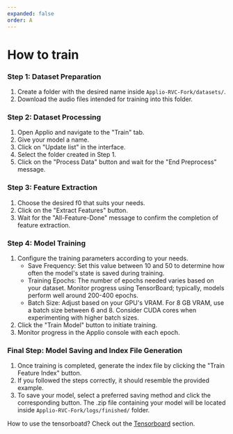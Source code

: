 ```yaml
---
expanded: false
order: A
---
```



# How to train

### Step 1: Dataset Preparation
1. Create a folder with the desired name inside `Applio-RVC-Fork/datasets/`.
2. Download the audio files intended for training into this folder.

### Step 2: Dataset Processing
1. Open Applio and navigate to the "Train" tab.
2. Give your model a name.
3. Click on "Update list" in the interface.
4. Select the folder created in Step 1.
5. Click on the "Process Data" button and wait for the "End Preprocess" message.

### Step 3: Feature Extraction
1. Choose the desired f0 that suits your needs.
2. Click on the "Extract Features" button.
3. Wait for the "All-Feature-Done" message to confirm the completion of feature extraction.

### Step 4: Model Training
1. Configure the training parameters according to your needs.
    - Save Frequency: Set this value between 10 and 50 to determine how often the model's state is saved during training.
    - Training Epochs: The number of epochs needed varies based on your dataset. Monitor progress using TensorBoard; typically, models perform well around 200-400 epochs.
    - Batch Size: Adjust based on your GPU's VRAM. For 8 GB VRAM, use a batch size between 6 and 8. Consider CUDA cores when experimenting with higher batch sizes.
2. Click the "Train Model" button to initiate training.
3. Monitor progress in the Applio console with each epoch.

### Final Step: Model Saving and Index File Generation
1. Once training is completed, generate the index file by clicking the "Train Feature Index" button.
2. If you followed the steps correctly, it should resemble the provided example.
3. To save your model, select a preferred saving method and click the corresponding button. The .zip file containing your model will be located inside `Applio-RVC-Fork/logs/finished/` folder.

How to use the tensorboatd? Check out the [Tensorboard](./tensorboard.md) section.
